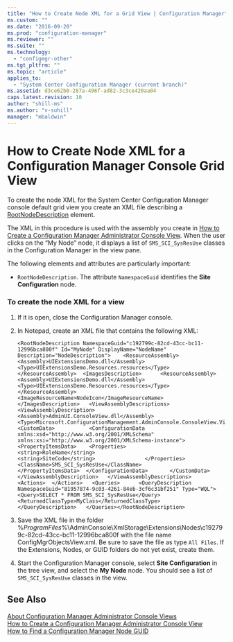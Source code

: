```yaml
---
title: "How to Create Node XML for a Grid View | Configuration Manager"
ms.custom: ""
ms.date: "2016-09-20"
ms.prod: "configuration-manager"
ms.reviewer: ""
ms.suite: ""
ms.technology:
  - "configmgr-other"
ms.tgt_pltfrm: ""
ms.topic: "article"
applies_to:
  - "System Center Configuration Manager (current branch)"
ms.assetid: d3ce62b0-287a-496f-ad82-3c3ce420aa04
caps.latest.revision: 10
author: "shill-ms"
ms.author: "v-suhill"
manager: "mbaldwin"
---
```

# How to Create Node XML for a Configuration Manager Console Grid View
To create the node XML for the System Center Configuration Manager console default grid view you create an XML file describing a [RootNodeDescription](https://msdn.microsoft.com/library/microsoft.configurationmanagement.adminconsole.schema.rootnodedescription.aspx) element.  

 The XML in this procedure is used with the assembly you create in [How to Create a Configuration Manager Administrator Console View](../../../../develop/core/servers/console/how-to-create-a-configuration-manager-console-custom-view.md).  When the user clicks on the “My Node” node, it displays a list of `SMS_SCI_SysResUse` classes in the Configuration Manager in the view pane.  

 The following elements and attributes are particularly important:  

-   `RootNodeDescription`. The attribute `NamespaceGuid` identifies the **Site Configuration** node.  

### To create the node XML for a view  

1.  If it is open, close the Configuration Manager console.  

2.  In Notepad, create an XML file that contains the following XML:  

    ```  
    <RootNodeDescription NamespaceGuid="c192799c-82cd-43cc-bc11-12996bca800f" Id="MyNode" DisplayName="NodeName" Description="NodeDescription">    <ResourceAssembly>        <Assembly>UIExtensionsDemo.dll</Assembly>        <Type>UIExtensionsDemo.Resources.resources</Type>    </ResourceAssembly>  <ImagesDescription>      <ResourceAssembly>         <Assembly>UIExtensionsDemo.dll</Assembly>          <Type>UIExtensionsDemo.Resources.resources</Type>      </ResourceAssembly>     <ImageResourceName>NodeIcon</ImageResourceName>   </ImagesDescription>   <ViewAssemblyDescriptions>      <ViewAssemblyDescription>         <Assembly>AdminUI.ConsoleView.dll</Assembly>         <Type>Microsoft.ConfigurationManagement.AdminConsole.ConsoleView.ViewDescription</Type>    <CustomData>           <ConfigurationData xmlns:xsd="http://www.w3.org/2001/XMLSchema" xmlns:xsi="http://www.w3.org/2001/XMLSchema-instance">             <PropertyItemsData>    <Properties>                    <string>RoleName</string>                  <string>SiteCode</string>                </Properties>                <ClassName>SMS_SCI_SysResUse</ClassName>                </PropertyItemsData>  </ConfigurationData>       </CustomData>     </ViewAssemblyDescription>   </ViewAssemblyDescriptions>   <Actions>  </Actions>   <Queries>      <QueryDescription NamespaceGuid="81957874-9c03-4261-84eb-3cf6c31bf251" Type="WQL">         <Query>SELECT * FROM SMS_SCI_SysResUse</Query>         <ReturnedClassType>MyClass</ReturnedClassType>      </QueryDescription>   </Queries></RootNodeDescription>  
    ```  

3.  Save the XML file in the folder %*ProgramFiles*%\AdminConsole\XmlStorage\Extensions\Nodes\c192799c-82cd-43cc-bc11-12996bca800f with the file name ConfigMgrObjectsView.xml. Be sure to save the file as type `All Files`. If the Extensions, Nodes, or GUID folders do not yet exist, create them.  

4.  Start the Configuration Manager console, select **Site Configuration** in the tree view, and select the **My Node** node. You should see a list of `SMS_SCI_SysResUse` classes in the view.  

## See Also  
 [About Configuration Manager Administrator Console Views](../../../../develop/core/servers/console/about-configuration-manager-console-views.md)   
 [How to Create a Configuration Manager Administrator Console View](../../../../develop/core/servers/console/how-to-create-a-configuration-manager-console-custom-view.md)   
 [How to Find a Configuration Manager Node GUID](../../../../develop/core/servers/console/how-to-find-a-configuration-manager-console-node-guid.md)
